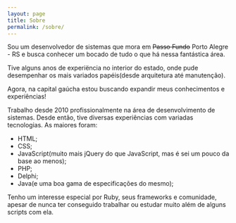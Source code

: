 ```yaml
---
layout: page
title: Sobre
permalink: /sobre/
---
```


Sou um desenvolvedor de sistemas que mora em <strike>Passo Fundo</strike> Porto Alegre - RS e busca conhecer um bocado de tudo o que há nessa fantástica área.  

Tive alguns anos de experiëncia no interior do estado, onde pude desempenhar os mais variados papéis(desde arquitetura até manutenção).  

Agora, na capital gaúcha estou buscando expandir meus conhecimentos e experiências!  

Trabalho desde 2010 profissionalmente na área de desenvolvimento de sistemas. Desde então, tive diversas experiências com variadas tecnologias.
As maiores foram:  

* HTML;  
* CSS;  
* JavaScript(muito mais jQuery do que JavaScript, mas é sei um pouco da base ao menos);  
* PHP;  
* Delphi;  
* Java(e uma boa gama de especificações do mesmo);  

Tenho um interesse especial por Ruby, seus frameworks e comunidade, apesar de nunca ter conseguido trabalhar ou estudar muito além de alguns scripts com ela.